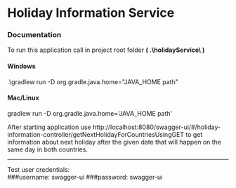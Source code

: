 # Holiday Information Service

### Documentation
To run this application call in project root folder **( .\holidayService\ )**
#### Windows
.\gradlew run -D org.gradle.java.home="JAVA_HOME path" 
#### Mac/Linux
gradlew run -D org.gradle.java.home='JAVA_HOME path'

After starting application use
http://localhost:8080/swagger-ui/#/holiday-information-controller/getNextHolidayForCountriesUsingGET
to get information about next holiday after the given date that will happen on the same day in both countries.
***
Test user credentials:  
###username: swagger-ui
###password: swagger-ui
